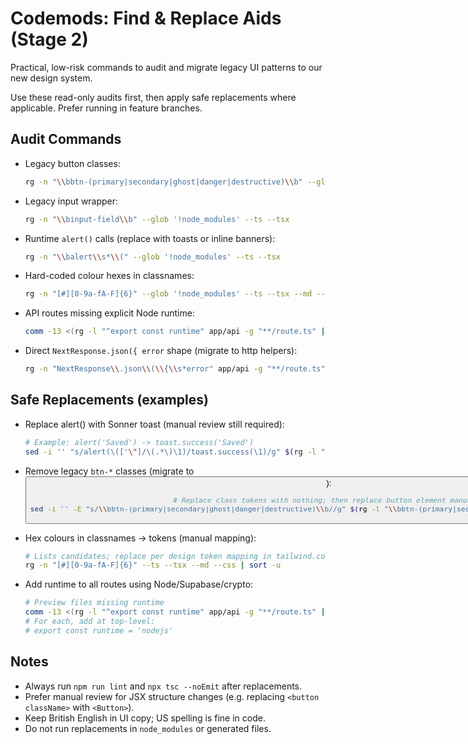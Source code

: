 # Codemods: Find & Replace Aids (Stage 2)

Practical, low-risk commands to audit and migrate legacy UI patterns to our new design system.

Use these read-only audits first, then apply safe replacements where applicable. Prefer running in feature branches.

## Audit Commands

- Legacy button classes:
  ```bash
  rg -n "\\bbtn-(primary|secondary|ghost|danger|destructive)\\b" --glob '!node_modules' --ts --tsx
  ```

- Legacy input wrapper:
  ```bash
  rg -n "\\binput-field\\b" --glob '!node_modules' --ts --tsx
  ```

- Runtime `alert()` calls (replace with toasts or inline banners):
  ```bash
  rg -n "\\balert\\s*\\(" --glob '!node_modules' --ts --tsx
  ```

- Hard-coded colour hexes in classnames:
  ```bash
  rg -n "[#][0-9a-fA-F]{6}" --glob '!node_modules' --ts --tsx --md --css | rg -n "className|bg-\\[|text-\\[|border-\\[|outline-\\["
  ```

- API routes missing explicit Node runtime:
  ```bash
  comm -13 <(rg -l "^export const runtime" app/api -g "**/route.ts" | sort) <(rg -l ".*" app/api -g "**/route.ts" | sort)
  ```

- Direct `NextResponse.json({ error` shape (migrate to http helpers):
  ```bash
  rg -n "NextResponse\\.json\\(\\{\\s*error" app/api -g "**/route.ts"
  ```

## Safe Replacements (examples)

- Replace alert() with Sonner toast (manual review still required):
  ```bash
  # Example: alert('Saved') -> toast.success('Saved')
  sed -i '' "s/alert(\(['\"]/\(.*\)\1)/toast.success(\1)/g" $(rg -l "\\balert\\s*\\(")
  ```

- Remove legacy `btn-*` classes (migrate to <Button>):
  ```bash
  # Replace class tokens with nothing; then replace button element manually
  sed -i '' -E "s/\\bbtn-(primary|secondary|ghost|danger|destructive)\\b//g" $(rg -l "\\bbtn-(primary|secondary|ghost|danger|destructive)\\b")
  ```

- Hex colours in classnames → tokens (manual mapping):
  ```bash
  # Lists candidates; replace per design token mapping in tailwind.config.ts
  rg -n "[#][0-9a-fA-F]{6}" --ts --tsx --md --css | sort -u
  ```

- Add runtime to all routes using Node/Supabase/crypto:
  ```bash
  # Preview files missing runtime
  comm -13 <(rg -l "^export const runtime" app/api -g "**/route.ts" | sort) <(rg -l ".*" app/api -g "**/route.ts" | sort)
  # For each, add at top-level:
  # export const runtime = 'nodejs'
  ```

## Notes

- Always run `npm run lint` and `npx tsc --noEmit` after replacements.
- Prefer manual review for JSX structure changes (e.g. replacing `<button className>` with `<Button>`).
- Keep British English in UI copy; US spelling is fine in code.
- Do not run replacements in `node_modules` or generated files.

